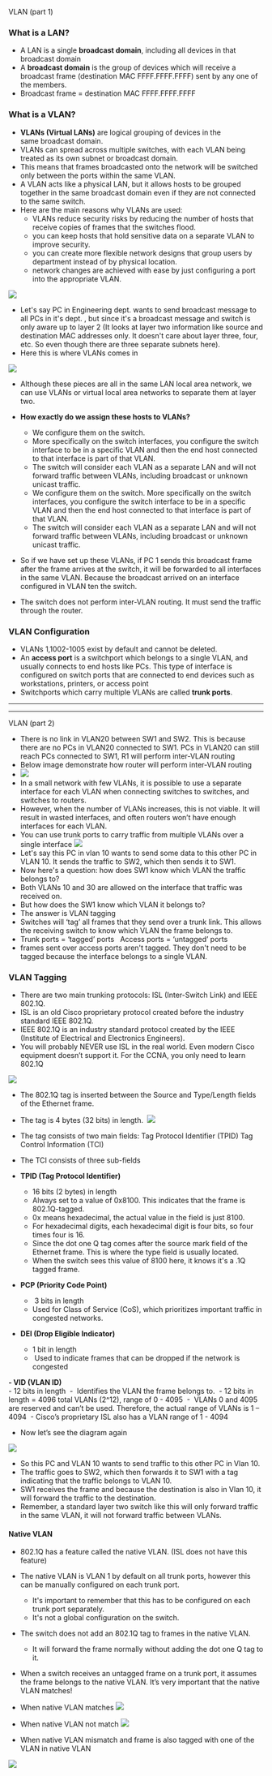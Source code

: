 
VLAN (part 1)

### **What is a LAN?**
- A LAN is a single **broadcast domain**, including all devices in that broadcast domain
- A **broadcast domain** is the group of devices which will receive a broadcast frame (destination MAC FFFF.FFFF.FFFF) sent by any one of the members.
- Broadcast frame = destination MAC FFFF.FFFF.FFFF

### **What is a VLAN?**
- **VLANs (Virtual LANs)** are logical grouping of devices in the same broadcast domain.
- VLANs can spread across multiple switches, with each VLAN being treated as its own subnet or broadcast domain. 
- This means that frames broadcasted onto the network will be switched only between the ports within the same VLAN.
- A VLAN acts like a physical LAN, but it allows hosts to be grouped together in the same broadcast domain even if they are not connected to the same switch.
- Here are the main reasons why VLANs are used:
	- VLANs reduce security risks by reducing the number of hosts that receive copies of frames that the switches flood.
	- you can keep hosts that hold sensitive data on a separate VLAN to improve security.
	- you can create more flexible network designs that group users by department instead of by physical location.
	- network changes are achieved with ease by just configuring a port into the appropriate VLAN.


![](without%20vlan.png)

- Let's say PC in Engineering dept. wants to send broadcast message to all PCs in it's dept. , but since it's a  broadcast message and switch is only aware up to layer 2 (It looks at layer two information like source and destination MAC addresses only.  It doesn't care about layer three, four, etc. So even though there are three separate subnets here).
- Here this is where VLANs comes in

![](vlan.png)

- Although these pieces are all in the same LAN local area network, we can use VLANs or virtual local area networks to separate them at layer two.
- **How exactly do we assign these hosts to VLANs?**
	- We configure them on the switch.
	- More specifically on the switch interfaces, you configure the switch interface to be in a specific VLAN and then the end host connected to that interface is part of that VLAN.
	- The switch will consider each VLAN as a separate LAN and will not forward traffic between VLANs, including broadcast or unknown unicast traffic.
	- We configure them on the switch. More specifically on the switch interfaces, you configure the switch interface to be in a specific VLAN and then the end host connected to that interface is part of that VLAN. 
	- The switch will consider each VLAN as a separate LAN and will not forward traffic between VLANs, including broadcast or unknown unicast traffic.

- So if we have set up these VLANs, if PC 1 sends this broadcast frame after the frame arrives at the switch, it will be forwarded to all interfaces in the same VLAN. Because the broadcast arrived on an interface configured in VLAN ten the switch.

- The switch does not perform inter-VLAN routing. It must send the traffic through the router. 


### **VLAN Configuration**
- VLANs 1,1002-1005 exist by default and cannot be deleted.
- An **access port** is a switchport which belongs to a single VLAN, and usually connects to end hosts like PCs. This type of interface is configured on switch ports that are connected to end devices such as workstations, printers, or access point
- Switchports which carry multiple VLANs are called **trunk ports**.

---
---

VLAN (part 2)

- There is no link in VLAN20 between SW1 and SW2. This is because there are no PCs in VLAN20 connected to SW1. PCs in VLAN20 can still reach PCs connected to SW1, R1 will perform inter-VLAN routing
- Below image demonstrate how router will perform inter-VLAN routing
- ![](router%20performing%20inter-VLAN.png)  
- In a small network with few VLANs, it is possible to use a separate interface for each VLAN when connecting switches to switches, and switches to routers. 
- However, when the number of VLANs increases, this is not viable. It will result in wasted interfaces, and often routers won’t have enough interfaces for each VLAN.
- You can use trunk ports to carry traffic from multiple VLANs over a single interface
![](trunk%20port.png)
- Let's say this PC in vlan 10 wants to send some data to this other PC in VLAN 10. It sends the traffic to SW2, which then sends it to SW1.  
- Now here's a question: how does SW1 know which VLAN the traffic belongs to?
- Both VLANs 10 and 30 are allowed on the interface that traffic was received on.
- But how does the SW1 know which VLAN it belongs to?
- The answer is VLAN tagging
- Switches will ‘tag’ all frames that they send over a trunk link. This allows the receiving switch to know which VLAN the frame belongs to.
- Trunk ports = ‘tagged’ ports 
  Access ports = ‘untagged’ ports 
- frames sent over access ports aren't tagged. They don't need to be tagged because the interface belongs to a single VLAN.


### VLAN Tagging

- There are two main trunking protocols: ISL (Inter-Switch Link) and IEEE 802.1Q. 
- ISL is an old Cisco proprietary protocol created before the industry standard IEEE 802.1Q. 
- IEEE 802.1Q is an industry standard protocol created by the IEEE (Institute of Electrical and Electronics Engineers). 
- You will probably NEVER use ISL in the real world. Even modern Cisco equipment doesn’t support it. For the CCNA, you only need to learn 802.1Q

![](packet.png)
  

- The 802.1Q tag is inserted between the Source and Type/Length fields of the Ethernet frame. 
- The tag is 4 bytes (32 bits) in length. 
![](802.1%20Q%20tag%20format.png)
- The tag consists of two main fields: Tag Protocol Identifier (TPID) Tag Control Information (TCI) 
- The TCI consists of three sub-fields

- **TPID (Tag Protocol Identifier)**
	- 16 bits (2 bytes) in length 
	- Always set to a value of 0x8100. This indicates that the frame is 802.1Q-tagged.
	- 0x means hexadecimal, the actual value in the field is just 8100.
	- For hexadecimal digits, each hexadecimal digit is four bits, so four times four is 16.
	- Since the dot one Q tag comes after the source mark field of the Ethernet frame. This is where the type field is usually located.
	- When the switch sees this value of 8100 here, it knows it's a .1Q tagged frame.

- **PCP (Priority Code Point)** 
	-  3 bits in length 
	- Used for Class of Service (CoS), which prioritizes important traffic in congested networks. 

  
- **DEI (Drop Eligible Indicator)**  
	- 1 bit in length 
	-  Used to indicate frames that can be dropped if the network is congested

  
**- VID (VLAN ID)**  
	- 12 bits in length 
	-  Identifies the VLAN the frame belongs to. 
	- 12 bits in length = 4096 total VLANs (2^12), range of 0 - 4095 
	-  VLANs 0 and 4095 are reserved and can’t be used. Therefore, the actual range of VLANs is 1 – 4094 
	- Cisco’s proprietary ISL also has a VLAN range of 1 - 4094

- Now let’s see the diagram again

![](trunk%20port_2.png)
- So this PC and VLAN 10 wants to send traffic to this other PC in Vlan 10.
- The traffic goes to SW2, which then forwards it to SW1 with a tag indicating that the traffic belongs to VLAN 10. 
- SW1 receives the frame and because the destination is also in Vlan 10, it will forward the traffic to the destination.
- Remember, a standard layer two switch like this will only forward traffic in the same VLAN, it will not forward traffic between VLANs.

#### Native VLAN  
- 802.1Q has a feature called the native VLAN. (ISL does not have this feature)
- The native VLAN is VLAN 1 by default on all trunk ports, however this can be manually configured on each trunk port. 
	- It's important to remember that this has to be configured on each trunk port separately.
	- It's not a global configuration on the switch.
- The switch does not add an 802.1Q tag to frames in the native VLAN. 
	- It will forward the frame normally without adding the dot one Q tag to it.
- When a switch receives an untagged frame on a trunk port, it assumes the frame belongs to the native VLAN. It’s very important that the native VLAN matches! 

- When native VLAN matches
![](when%20native%20VLAN%20matches.png)
- When native VLAN not match
![](when%20native%20VLAN%20not%20match.png)

- When native VLAN mismatch and frame is also tagged with one of the VLAN in native VLAN

![](When%20native%20VLAN%20mismatch%20and%20frame%20is%20also%20tagged%20with%20one%20of%20the%20VLAN%20in%20native%20VLAN.png)